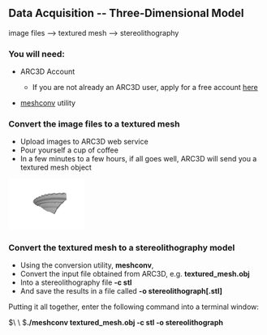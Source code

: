 ## Data Acquisition -- Three-Dimensional Model

image files --> textured mesh --> stereolithography

### You will need:

* ARC3D Account
    * If you are not already an ARC3D user, apply for a free account [here](https://homes.esat.kuleuven.be/~visit3d/webservice/v2/request_login.php)

* [meshconv](http://www.patrickmin.com/meshconv/) utility

### Convert the image files to a textured mesh
* Upload images to ARC3D web service
* Pour yourself a cup of coffee
* In a few minutes to a few hours, if all goes well, ARC3D will send you a textured mesh object

<img src="images/model.png" width="150">

### Convert the textured mesh to a stereolithography model
* Using the conversion utility, **meshconv**,
* Convert the input file obtained from ARC3D, e.g. **textured_mesh.obj** 
* Into a stereolithography file **-c stl**
* And save the results in a file called **-o stereolithograph[.stl]**

Putting it all together, enter the following command into a terminal window:

$\ \ $__./meshconv textured_mesh.obj -c stl -o stereolithograph__
